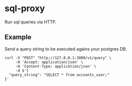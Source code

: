 # sql-proxy

Run sql queries via HTTP.

## Example

Send a query string to be executed agains your postgres DB.

```
curl -X "POST" "http://127.0.0.1:3000/v1/query" \
     -H 'Accept: application/json' \
     -H 'Content-Type: application/json' \
     -d $'{
  "query_string": "SELECT * from accounts_user;"
}'
```
